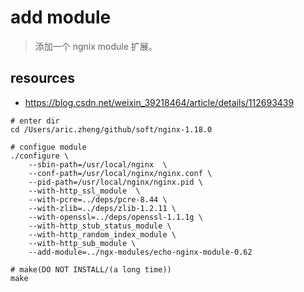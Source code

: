 # add module
> 添加一个 ngnix module 扩展。

## resources
- https://blog.csdn.net/weixin_39218464/article/details/112693439


```shell
# enter dir
cd /Users/aric.zheng/github/soft/nginx-1.18.0

# configue module
./configure \
    --sbin-path=/usr/local/nginx  \
    --conf-path=/usr/local/nginx/nginx.conf \
    --pid-path=/usr/local/nginx/nginx.pid \
    --with-http_ssl_module  \
    --with-pcre=../deps/pcre-8.44 \
    --with-zlib=../deps/zlib-1.2.11 \
    --with-openssl=../deps/openssl-1.1.1g \
    --with-http_stub_status_module \
    --with-http_random_index_module \
    --with-http_sub_module \
    --add-module=../ngx-modules/echo-nginx-module-0.62

# make(DO NOT INSTALL/(a long time))
make
```
